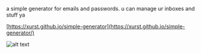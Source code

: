 a simple generator for emails and passwords.
u can manage ur inboxes and stuff ya

[https://xurst.github.io/simple-generator](https://xurst.github.io/simple-generator/)

![alt text](https://i.imgur.com/NP6uRWF.png)